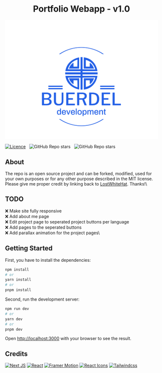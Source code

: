 <h1 align="center">
    Portfolio Webapp - v1.0
</h1>
<div align="center">
    <img src="./public/images/logo-no-background.svg"/>
</div>

[![Licence](https://img.shields.io/github/license/Ileriayo/markdown-badges?style=for-the-badge)](./LICENSE) &nbsp;
![GitHub Repo stars](https://img.shields.io/github/stars/LostWhiteHat/portfolio?color=red&logo=github&style=for-the-badge) &nbsp;
![GitHub Repo stars](https://img.shields.io/github/forks/LostWhiteHat/portfolio?color=red&logo=github&style=for-the-badge) &nbsp;


## About
The repo is an open source project and can be forked, modified, used for your own purposes or for any other purpose described in the MIT license. Please give me proper credit by linking back to [LostWhiteHat](https://github.com/LostWhiteHat/next-webapp). Thanks!\


## TODO
❌ Make site fully responsive\
❌ Add about me page\
❌ Edit project page to seperated project buttons per language\
❌ Add pages to the seperated buttons\
❌ Add parallax animation for the project pages\


## Getting Started

First, you have to install the dependencies:

```bash
npm install
# or
yarn install
# or
pnpm install
```

Second, run the development server:

```bash
npm run dev
# or
yarn dev
# or
pnpm dev
```

Open [http://localhost:3000](http://localhost:3000) with your browser to see the result.

## Credits
[![Next JS](https://img.shields.io/badge/Next-black?style=for-the-badge&logo=next.js&logoColor=white)](https://github.com/vercel/next.js/)
[![React](https://img.shields.io/badge/react-%2320232a.svg?style=for-the-badge&logo=react&logoColor=%2361DAFB)](https://github.com/facebook/react)
[![Framer Motion](https://img.shields.io/badge/Framer-black?style=for-the-badge&logo=framer&logoColor=white)](https://github.com/framer/motion)
[![React Icons](https://img.shields.io/badge/React%20Icons-red?style=for-the-badge&logo=react&logoColor=black)](https://github.com/react-icons/react-icons)
[![Tailwindcss](https://img.shields.io/badge/Tailwindcss-blue?style=for-the-badge&logo=tailwindcss&logoColor=marine)](https://github.com/tailwindlabs/tailwindcss)